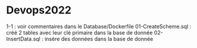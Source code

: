 # Devops2022

1-1 : voir commentaires dans le Database/Dockerfile
01-CreateScheme.sql : créé 2 tables avec leur clé primaire dans la base de donnée
02-InsertData.sql : insère des données dans la base de donnée
